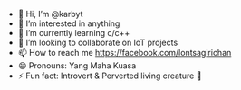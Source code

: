 - 👋 Hi, I’m @karbyt
- 👀 I’m interested in anything
- 🌱 I’m currently learning c/c++
- 💞️ I’m looking to collaborate on IoT projects
- 📫 How to reach me https://facebook.com/lontsagirichan
- 😄 Pronouns: Yang Maha Kuasa
- ⚡ Fun fact: Introvert & Perverted living creature 🤫

<!---
karbyt/karbyt is a ✨ special ✨ repository because its `README.md` (this file) appears on your GitHub profile.
You can click the Preview link to take a look at your changes.
--->
